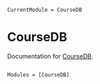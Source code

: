 ```@meta
CurrentModule = CourseDB
```

# CourseDB

Documentation for [CourseDB](https://github.com/mmogib/CourseDB.jl).

```@index
```

```@autodocs
Modules = [CourseDB]
```
